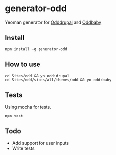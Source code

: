 # generator-odd
Yeoman generator for [Odddrupal](https://github.com/oddhill/odddrupal) and [Oddbaby](https://github.com/oddhill/oddbaby)

## Install
```
npm install -g generator-odd
```

## How to use

```
cd Sites/odd && yo odd:drupal
cd Sites/odd/sites/all/themes/odd && yo odd:baby
```

## Tests
Using mocha for tests.
```
npm test
```

## Todo
- Add support for user inputs
- Write tests

